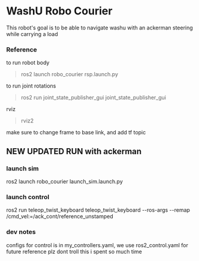 # WashU Robo Courier 

This robot's goal is to be able to navigate washu with an ackerman steering while carrying a load

### Reference

to run robot body

> ros2 launch robo_courier rsp.launch.py

to run joint rotations

> ros2 run joint_state_publisher_gui joint_state_publisher_gui 

rviz

> rviz2

make sure to change frame to base link, and add tf topic

## NEW UPDATED RUN with ackerman

### launch sim

ros2 launch robo_courier launch_sim.launch.py 

### launch control 

ros2 run teleop_twist_keyboard teleop_twist_keyboard --ros-args --remap /cmd_vel:=/ack_cont/reference_unstamped


### dev notes

configs for control is in my_controllers.yaml, we use ros2_control.yaml for future reference plz dont troll this i spent so much time